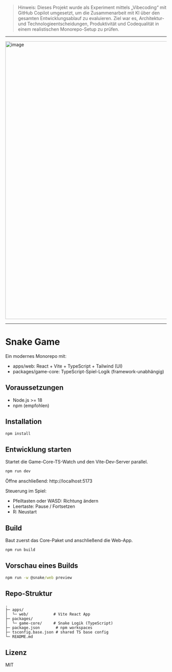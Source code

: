 > Hinweis:
> Dieses Projekt wurde als Experiment mittels „Vibecoding“ mit GitHub Copilot umgesetzt, um die Zusammenarbeit mit KI über den gesamten Entwicklungsablauf zu evaluieren. 
> Ziel war es, Architektur- und Technologieentscheidungen, Produktivität und Codequalität in einem realistischen Monorepo-Setup zu prüfen. 


---

<img width="1570" height="866" alt="image" src="https://github.com/user-attachments/assets/cfda3640-0e4a-452e-9833-fb4522caa20d" />

---


# Snake Game

Ein modernes Monorepo mit:
- apps/web: React + Vite + TypeScript + Tailwind (UI)
- packages/game-core: TypeScript-Spiel-Logik (framework-unabhängig)

## Voraussetzungen
- Node.js >= 18
- npm (empfohlen)

## Installation
```cmd
npm install
```

## Entwicklung starten
Startet die Game-Core-TS-Watch und den Vite-Dev-Server parallel.
```cmd
npm run dev
```
Öffne anschließend: http://localhost:5173

Steuerung im Spiel:
- Pfeiltasten oder WASD: Richtung ändern
- Leertaste: Pause / Fortsetzen
- R: Neustart

## Build
Baut zuerst das Core-Paket und anschließend die Web-App.
```cmd
npm run build
```

## Vorschau eines Builds
```cmd
npm run -w @snake/web preview
```

## Repo-Struktur
```
.
├─ apps/
│  └─ web/           # Vite React App
├─ packages/
│  └─ game-core/     # Snake Logik (TypeScript)
├─ package.json       # npm workspaces
├─ tsconfig.base.json # shared TS base config
└─ README.md
```

## Lizenz
MIT
